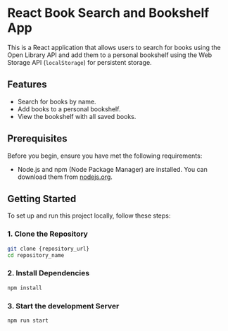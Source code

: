 # React Book Search and Bookshelf App

This is a React application that allows users to search for books using the Open Library API and add them to a personal bookshelf using the Web Storage API (`localStorage`) for persistent storage.

## Features

- Search for books by name.
- Add books to a personal bookshelf.
- View the bookshelf with all saved books.

## Prerequisites

Before you begin, ensure you have met the following requirements:

- Node.js and npm (Node Package Manager) are installed. You can download them from [nodejs.org](https://nodejs.org/).

## Getting Started

To set up and run this project locally, follow these steps:

### 1. Clone the Repository

```bash
git clone {repository_url}
cd repository_name
```

### 2. Install Dependencies

```bash
npm install
```

### 3. Start the development Server

```bash
npm run start
```

